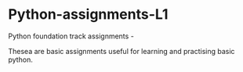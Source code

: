 # Python-assignments-L1
Python foundation track assignments -

Thesea are basic assignments useful for learning and practising basic python.


